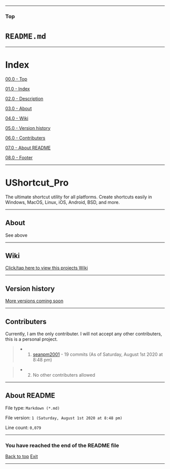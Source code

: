 ***

### Top

# `README.md`

***

# Index

[00.0 - Top](#Top)

[01.0 - Index](#Index)

[02.0 - Description](#UShortcut_Pro)

[03.0 - About](#About)

[04.0 - Wiki](#Wiki)

[05.0 - Version history](#Version-history)

[06.0 - Contributers](#Contributers)

[07.0 - About README](#About-README)

[08.0 - Footer](#You-have-reached-the-end-of-the-README-file)

***

# UShortcut_Pro
The ultimate shortcut utility for all platforms. Create shortcuts easily in Windows, MacOS, Linux, iOS, Android, BSD, and more.

***

## About

See above

***

## Wiki

[Click/tap here to view this projects Wiki](https://github.com/seanpm2001/UShortcut_Pro/wiki)

***

## Version history

[More versions coming soon](https://www.example.com)

***

## Contributers

Currently, I am the only contributer. I will not accept any other contributers, this is a personal project.

> * 1. [seanpm2001](https://github.com/seanpm2001/) - 19 commits (As of Saturday, August 1st 2020 at 8:48 pm)

> * 2. No other contributers allowed

***

## About README

File type: `Markdown (*.md)`

File version: `1 (Saturday, August 1st 2020 at 8:48 pm)`

Line count: `0,079`

***

### You have reached the end of the README file

[Back to top](#Top) [Exit](https://github.com)

***
